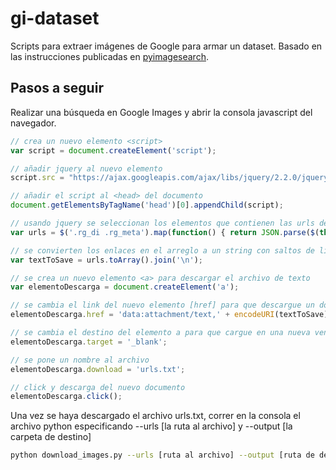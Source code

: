 # gi-dataset
Scripts para extraer imágenes de Google para armar un dataset.
Basado en las instrucciones publicadas en [pyimagesearch](https://www.pyimagesearch.com/2017/12/04/how-to-create-a-deep-learning-dataset-using-google-images/).

## Pasos a seguir
Realizar una búsqueda en Google Images y abrir la consola javascript del navegador.

```javascript
// crea un nuevo elemento <script>
var script = document.createElement('script');

// añadir jquery al nuevo elemento
script.src = "https://ajax.googleapis.com/ajax/libs/jquery/2.2.0/jquery.min.js";

// añadir el script al <head> del documento
document.getElementsByTagName('head')[0].appendChild(script);

// usando jquery se seleccionan los elementos que contienen las urls de las imagenes y se añaden a un arreglo
var urls = $('.rg_di .rg_meta').map(function() { return JSON.parse($(this).text()).ou; });

// se convierten los enlaces en el arreglo a un string con saltos de linea entre cada elemento
var textToSave = urls.toArray().join('\n');

// se crea un nuevo elemento <a> para descargar el archivo de texto
var elementoDescarga = document.createElement('a');

// se cambia el link del nuevo elemento [href] para que descargue un documento de texto
elementoDescarga.href = 'data:attachment/text,' + encodeURI(textToSave);

// se cambia el destino del elemento a para que cargue en una nueva ventana
elementoDescarga.target = '_blank';

// se pone un nombre al archivo
elementoDescarga.download = 'urls.txt';

// click y descarga del nuevo documento
elementoDescarga.click();
```

Una vez se haya descargado el archivo urls.txt, correr en la consola el archivo python especificando --urls [la ruta al archivo] y --output [la carpeta de destino]

```bash
python download_images.py --urls [ruta al archivo] --output [ruta de destino]
```